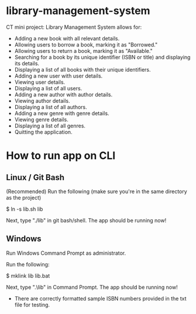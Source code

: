 # library-management-system
CT mini project: Library Management System allows for: 
- Adding a new book with all relevant details.
- Allowing users to borrow a book, marking it as "Borrowed."
- Allowing users to return a book, marking it as "Available."
- Searching for a book by its unique identifier (ISBN or title) and displaying its details.
- Displaying a list of all books with their unique identifiers.
- Adding a new user with user details.
- Viewing user details.
- Displaying a list of all users.
- Adding a new author with author details.
- Viewing author details.
- Displaying a list of all authors.
- Adding a new genre with genre details.
- Viewing genre details.
- Displaying a list of all genres.
- Quitting the application.



# How to run app on CLI
## Linux / Git Bash
(Recommended)
Run the following (make sure you're in the same directory as the project)

$ ln -s lib.sh lib

Next, type "./lib" in git bash/shell. The app should be running now!

## Windows

Run Windows Command Prompt as administrator.

Run the following:

$ mklink lib lib.bat

Next, type ".\lib" in Command Prompt. The app should be running now!

* There are correctly formatted sample ISBN numbers provided in the txt file for testing.

